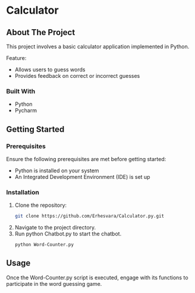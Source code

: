 # Calculator

## About The Project
This project involves a basic calculator application implemented in Python.

Feature:
* Allows users to guess words
* Provides feedback on correct or incorrect guesses

### Built With
* Python 
* Pycharm


## Getting Started

### Prerequisites
Ensure the following prerequisites are met before getting started:

* Python is installed on your system
* An Integrated Development Environment (IDE) is set up


### Installation

1. Clone the repository:
   ```sh
   git clone https://github.com/Erhesvara/Calculator.py.git
   ```
3. Navigate to the project directory.
4. Run python Chatbot.py to start the chatbot.
   ```sh
   python Word-Counter.py
   ```


## Usage
Once the Word-Counter.py script is executed, engage with its functions to participate in the word guessing game.
